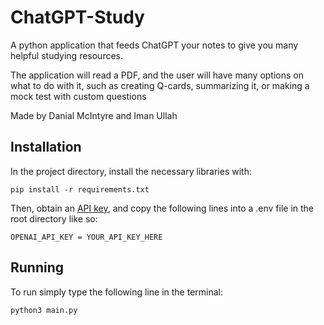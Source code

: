 # ChatGPT-Study
A python application that feeds ChatGPT your notes to give you many helpful studying resources.  

The application will read a PDF, and the user will have many options on what to do with it, such as creating Q-cards, summarizing it, or making a mock test with custom questions  

Made by Danial McIntyre and Iman Ullah  

## Installation

In the project directory, install the necessary libraries with:  

```ssh
pip install -r requirements.txt 
```

Then, obtain an [API key](https://platform.openai.com/docs/introduction), and copy the following lines into a .env file in the root directory like so:  

`OPENAI_API_KEY = YOUR_API_KEY_HERE`

## Running

To run simply type the following line in the terminal:  

```
python3 main.py
```
